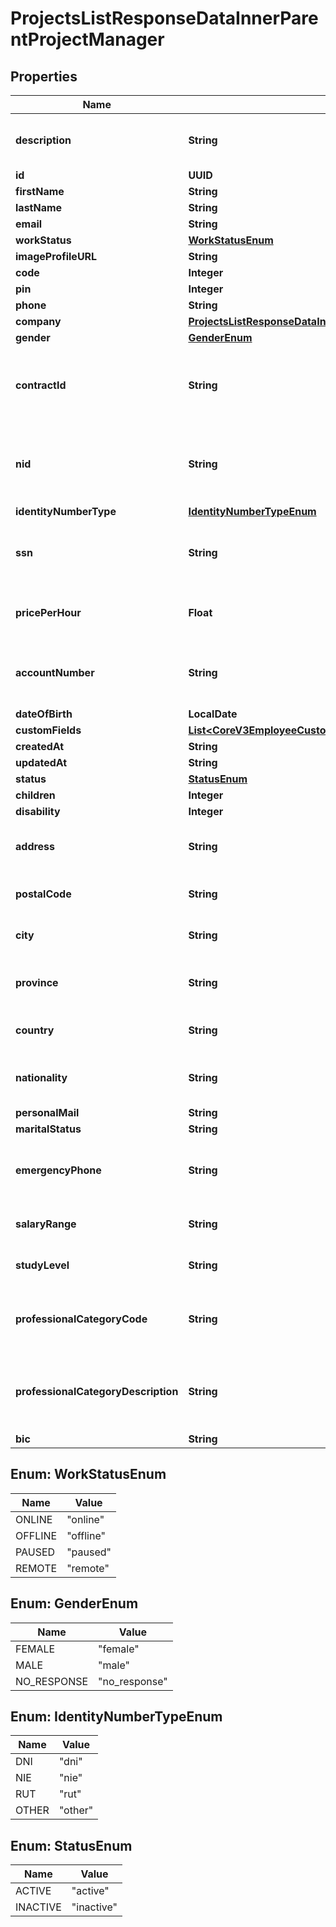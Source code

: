 

# ProjectsListResponseDataInnerParentProjectManager


## Properties

| Name | Type | Description | Notes |
|------------ | ------------- | ------------- | -------------|
|**description** | **String** | The description of the employee |  [optional] |
|**id** | **UUID** |  |  [optional] |
|**firstName** | **String** |  |  [optional] |
|**lastName** | **String** |  |  [optional] |
|**email** | **String** |  |  [optional] |
|**workStatus** | [**WorkStatusEnum**](#WorkStatusEnum) |  |  [optional] |
|**imageProfileURL** | **String** |  |  [optional] |
|**code** | **Integer** |  |  [optional] |
|**pin** | **Integer** |  |  [optional] |
|**phone** | **String** |  |  [optional] |
|**company** | [**ProjectsListResponseDataInnerParentProjectManagerCompany**](ProjectsListResponseDataInnerParentProjectManagerCompany.md) |  |  [optional] |
|**gender** | [**GenderEnum**](#GenderEnum) |  |  [optional] |
|**contractId** | **String** | The identifier of your internal employee contract |  [optional] |
|**nid** | **String** | The National Identity Document of the employee |  [optional] |
|**identityNumberType** | [**IdentityNumberTypeEnum**](#IdentityNumberTypeEnum) |  |  [optional] |
|**ssn** | **String** | The Social Security Number of the employee |  [optional] |
|**pricePerHour** | **Float** | The Price per hour of the employee |  [optional] |
|**accountNumber** | **String** | The Account Number of the employee |  [optional] |
|**dateOfBirth** | **LocalDate** |  |  [optional] |
|**customFields** | [**List&lt;CoreV3EmployeeCustomFieldsInner&gt;**](CoreV3EmployeeCustomFieldsInner.md) |  |  [optional] |
|**createdAt** | **String** |  |  [optional] |
|**updatedAt** | **String** |  |  [optional] |
|**status** | [**StatusEnum**](#StatusEnum) |  |  [optional] |
|**children** | **Integer** |  |  [optional] |
|**disability** | **Integer** |  |  [optional] |
|**address** | **String** | The Address of the employee |  [optional] |
|**postalCode** | **String** | The postal code of the employee |  [optional] |
|**city** | **String** | The city of the employee |  [optional] |
|**province** | **String** | The province of the employee |  [optional] |
|**country** | **String** | The country of the employee |  [optional] |
|**nationality** | **String** | The nationality of the employee |  [optional] |
|**personalMail** | **String** |  |  [optional] |
|**maritalStatus** | **String** |  |  [optional] |
|**emergencyPhone** | **String** | The emergency phone of the employee |  [optional] |
|**salaryRange** | **String** | The salary range of the employee |  [optional] |
|**studyLevel** | **String** | The study level of the employee |  [optional] |
|**professionalCategoryCode** | **String** | The professional category code of the employee |  [optional] |
|**professionalCategoryDescription** | **String** | The professional category description of the employee |  [optional] |
|**bic** | **String** |  |  [optional] |



## Enum: WorkStatusEnum

| Name | Value |
|---- | -----|
| ONLINE | &quot;online&quot; |
| OFFLINE | &quot;offline&quot; |
| PAUSED | &quot;paused&quot; |
| REMOTE | &quot;remote&quot; |



## Enum: GenderEnum

| Name | Value |
|---- | -----|
| FEMALE | &quot;female&quot; |
| MALE | &quot;male&quot; |
| NO_RESPONSE | &quot;no_response&quot; |



## Enum: IdentityNumberTypeEnum

| Name | Value |
|---- | -----|
| DNI | &quot;dni&quot; |
| NIE | &quot;nie&quot; |
| RUT | &quot;rut&quot; |
| OTHER | &quot;other&quot; |



## Enum: StatusEnum

| Name | Value |
|---- | -----|
| ACTIVE | &quot;active&quot; |
| INACTIVE | &quot;inactive&quot; |



